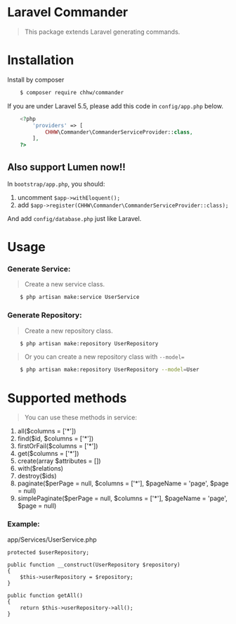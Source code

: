 # Laravel Commander

> This package extends Laravel generating commands.

# Installation

Install by composer

```bash
    $ composer require chhw/commander
```

If you are under Laravel 5.5, please add this code in `config/app.php` below.

```php
    <?php
        'providers' => [
            CHHW\Commander\CommanderServiceProvider::class,
        ],
    ?>
```

## Also support Lumen now!!

In `bootstrap/app.php`, you should:
1. uncomment `$app->withEloquent();`
2. add `$app->register(CHHW\Commander\CommanderServiceProvider::class);`

And add `config/database.php` just like Laravel.

# Usage

### Generate Service:

> Create a new service class.

```bash
    $ php artisan make:service UserService
```

### Generate Repository:

> Create a new repository class.

```bash
    $ php artisan make:repository UserRepository
```

> Or you can create a new repository class with `--model=`

```bash
    $ php artisan make:repository UserRepository --model=User
```

# Supported methods

> You can use these methods in service:

1. all($columns = ['*'])
2. find($id, $columns = ['*'])
3. firstOrFail($columns = ['*'])
4. get($columns = ['*'])
5. create(array $attributes = [])
6. with($relations)
7. destroy($ids)
8. paginate($perPage = null, $columns = ['*'], $pageName = 'page', $page = null)
9. simplePaginate($perPage = null, $columns = ['*'], $pageName = 'page', $page = null)

### Example:

app/Services/UserService.php

```
protected $userRepository;

public function __construct(UserRepository $repository)
{
    $this->userRepository = $repository;
}

public function getAll()
{
    return $this->userRepository->all();
}
```
